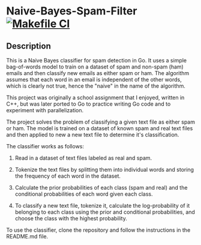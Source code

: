 # Naive-Bayes-Spam-Filter [![Makefile CI](https://github.com/WCHunt/Naive-Bayes-Spam-Filter/actions/workflows/makefile.yml/badge.svg)](https://github.com/WCHunt/Naive-Bayes-Spam-Filter/actions/workflows/makefile.yml)

## Description
This is a Naive Bayes classifier for spam detection in Go. It uses a simple bag-of-words model to train on a dataset of spam and non-spam (ham) emails and then classify new emails as either spam or ham. The algorithm assumes that each word in an email is independent of the other words, which is clearly not true, hence the "naive" in the name of the algorithm.

This project was originally a school assignment that I enjoyed, written in C++, but was later ported to Go to practice writing Go code and to experiment with parallelization.

The project solves the problem of classifying a given text file as either spam or ham. The model is trained on a dataset of known spam and real text files and then applied to new a new text file to determine it's classification.
 

The classifier works as follows:

1. Read in a dataset of text files labeled as real and spam.

2. Tokenize the text files by splitting them into individual words and storing the frequency of each word in the dataset.

3. Calculate the prior probabilities of each class (spam and real) and the conditional probabilities of each word given each class.

4. To classify a new text file, tokenize it, calculate the log-probability of it belonging to each class using the prior and conditional probabilities, and choose the class with the highest probability.

To use the classifier, clone the repository and follow the instructions in the README.md file.
